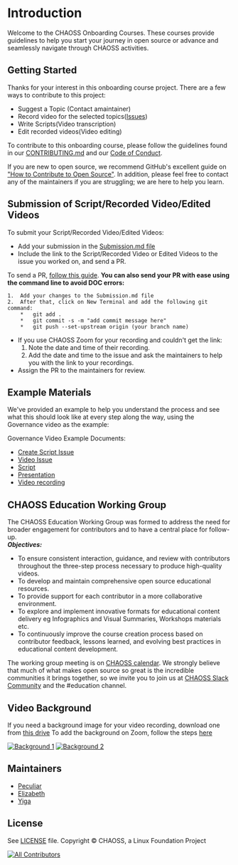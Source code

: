 
# Introduction

Welcome to the CHAOSS Onboarding Courses. These courses provide guidelines to help you start your journey in open source or advance and seamlessly navigate through CHAOSS activities.


## Getting Started

Thanks for your interest in this onboarding course project. There are a few ways to contribute to this project:

*   Suggest a Topic (Contact amaintainer)
*   Record video for the selected topics([Issues](https://github.com/chaoss/education/issues))
*   Write Scripts(Video transcription)
*   Edit recorded videos(Video editing)

To contribute to this onboarding course, please follow the guidelines found in our [CONTRIBUTING.md](https://github.com/chaoss/education/blob/main/Contributing.md) and our [Code of Conduct](https://github.com/chaoss/.github/blob/main/CODE_OF_CONDUCT.md).

If you are new to open source, we recommend GitHub's excellent guide on ["How to Contribute to Open Source"](https://kcd.im/pull-request). In addition, please feel free to contact any of the maintainers if you are struggling; we are here to help you learn.


## Submission of Script/Recorded Video/Edited Videos
To submit your Script/Recorded Video/Edited Videos:

*   Add your submission in the [Submission.md file](https://github.com/chaoss/education/blob/main/Submission.md)
*   Include the link to the Script/Recorded Video or Edited Videos to the issue you worked on, and send a PR.

To send a PR, [follow this guide](https://chaoss.community/kb/dco-setup).
**You can also send your PR with ease using the command line to avoid DOC errors:**

    1.  Add your changes to the Submission.md file
    2.  After that, click on New Terminal and add the following git command:
        *   git add .
        *   git commit -s -m "add commit message here"
        *   git push --set-upstream origin (your branch name)

*   If you use CHAOSS Zoom for your recording and couldn't get the link:
    1.  Note the date and time of their recording.
    2.  Add the date and time to the issue and ask the maintainers to help you with the link to your recordings.
*   Assign the PR to the maintainers for review.


## Example Materials

We've provided an example to help you understand the process and see what this should look like at every step along the way, using the Governance video as the example:

Governance Video Example Documents:

*   [Create Script Issue](https://github.com/chaoss/education/issues/37)
*   [Video Issue](https://github.com/chaoss/education/issues/50)
*   [Script](https://docs.google.com/document/d/1xl5Mi0YKTF-hr44Wf7TK3Zv5bKARw_eY6PERx2YVr0M/preview)
*   [Presentation](https://docs.google.com/presentation/d/1yRONCzo0hP0xl-K-5ZDmeM_4wX7xHosZcc6dQic1gJ8/preview)
*   [Video recording](https://zoom.us/rec/share/JAzEpdmirE0vHWNKnvvffH-SXwP1oB1tfKmFkx4lkxFnvstgFTXCEEsHvPKBr4-V.WZ4NAVJeVxAkdnGF)


## CHAOSS Education Working Group

The CHAOSS Education Working Group was formed to address the need for broader engagement for contributors and to have a central place for follow-up.
<br>
***Objectives:***
- To ensure consistent interaction, guidance, and review with contributors throughout the three-step process necessary to produce high-quality videos.
- To develop and maintain comprehensive open source educational resources.
- To provide support for each contributor in a more collaborative environment.
- To explore and implement innovative formats for educational content delivery eg Infographics and Visual Summaries, Workshops materials etc.
- To continuously improve the course creation process based on contributor feedback, lessons learned, and evolving best practices in educational content development.

The working group meeting is on [CHAOSS calendar](https://chaoss.community/chaoss-calendar/).
We strongly believe that much of what makes open source so great is the incredible communities it brings together, so we invite you to join us at [CHAOSS Slack Community](https://join.slack.com/t/chaoss-workspace/shared_invite/zt-28p56bayt-67TRjdA4yJWQmUd4hCzULg) and the #education channel.

## Video Background

If you need a background image for your video recording, download one from [this drive](https://drive.google.com/drive/folders/10eoK4BuGUcy9p1F4hR0TkMEVO_1I6Fga?usp=drive_link) 
To add the background on Zoom, follow the steps [here](https://support.zoom.com/hc/en/article?id=zm_kb&sysparm_article=KB0060387#h_01FKP1SWKBCV0E8GW22FEYESDH)

[![Background 1](https://i.postimg.cc/Ss27zKV2/Video-Background.png)](https://postimg.cc/cgW8p0p0)
[![Background 2](https://i.postimg.cc/856Mz0PL/Video-Background-Light.png)](https://postimg.cc/bDqs6Lnv)

## Maintainers

*   [Peculiar](https://github.com/peculiaruc)
*   [Elizabeth](https://github.com/ElizabethN)
*   [Yiga](https://github.com/yigakpoa)


## License

See [LICENSE](LICENSE) file.
Copyright © CHAOSS, a Linux Foundation Project


[![All Contributors](https://img.shields.io/badge/all_contributors-16-orange.svg?style=flat-square)](#contributors-)

<!-- ALL-CONTRIBUTORS-BADGE:END -->
